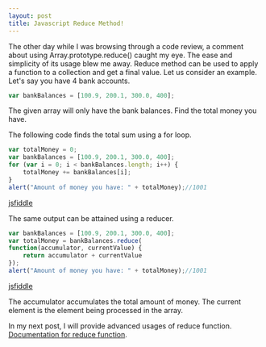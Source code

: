```yaml
---
layout: post
title: Javascript Reduce Method!
---
```


The other day while I was browsing through a code review, a comment about using Array.prototype.reduce() caught my eye. The ease and simplicity of its usage blew me away. Reduce method can be used to apply a function to a collection and get a final value. Let us consider an example.
Let's say you have 4 bank accounts.

```javascript
var bankBalances = [100.9, 200.1, 300.0, 400];
```

The given array will only have the bank balances. Find the total money you have.

The following code finds the total sum using a for loop.

```javascript
var totalMoney = 0;
var bankBalances = [100.9, 200.1, 300.0, 400];
for (var i = 0; i < bankBalances.length; i++) {
	totalMoney += bankBalances[i];
}
alert("Amount of money you have: " + totalMoney);//1001
```

[jsfiddle](https://jsfiddle.net/karthik1239/gxy9h054/)

The same output can be attained using a reducer.

```javascript
var bankBalances = [100.9, 200.1, 300.0, 400];
var totalMoney = bankBalances.reduce(
function(accumulator, currentValue) {
	return accumulator + currentValue
});
alert("Amount of money you have: " + totalMoney);//1001
```

[jsfiddle](https://jsfiddle.net/karthik1239/u03s1aLr/)

The accumulator accumulates the total amount of money. The current element is the element being processed in the array.

In my next post, I will provide advanced usages of reduce function. [Documentation for reduce function](https://developer.mozilla.org/en-US/docs/Web/JavaScript/Reference/Global_Objects/Array/Reduce).

